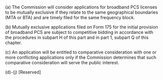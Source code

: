 (a) The Commission will consider applications for broadband PCS licenses to be mutually exclusive if they relate to the same geographical boundaries (MTA or BTA) and are timely filed for the same frequency block.

(b) Mutually exclusive applications filed on Form 175 for the initial provision of broadband PCS are subject to competitive bidding in accordance with the procedures in subpart H of this part and in part 1, subpart Q of this chapter.

(c) An application will be entitled to comparative consideration with one or more conflicting applications only if the Commission determines that such comparative consideration will serve the public interest.

(d)-(j) [Reserved]

